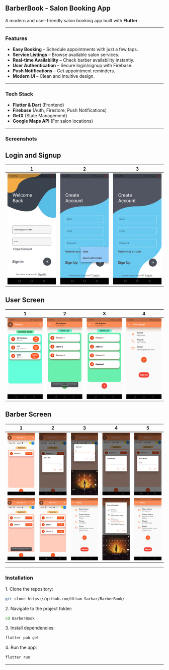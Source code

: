 ## **BarberBook - Salon Booking App**
A modern and user-friendly salon booking app built with **Flutter**.

---

### **Features**
- **Easy Booking** – Schedule appointments with just a few taps.  
- **Service Listings** – Browse available salon services.  
- **Real-time Availability** – Check barber availability instantly.  
- **User Authentication** – Secure login/signup with Firebase.  
- **Push Notifications** – Get appointment reminders.  
- **Modern UI** – Clean and intuitive design.  

---

###  **Tech Stack**
- **Flutter & Dart** (Frontend)  
- **Firebase** (Auth, Firestore, Push Notifications)  
- **GetX** (State Management)  
- **Google Maps API** (For salon locations)  

---

### **Screenshots**  
## Login and Signup
| 1 | 2 | 3 |
|------------|-------------|-------------|
| ![](https://github.com/Uttam-Sarkar/BarberBook/blob/main/assets/screensort/login.jpg) | ![](https://github.com/Uttam-Sarkar/BarberBook/blob/main/assets/screensort/signup2.jpg) | ![](https://github.com/Uttam-Sarkar/BarberBook/blob/main/assets/screensort/signup1.jpg) |


## User Screen

| 1 | 2 | 3 | 4 |
|------------|-------------|-------------|-------------|
| ![](https://github.com/Uttam-Sarkar/BarberBook/blob/main/assets/screensort/p1.jpg) | ![](https://github.com/Uttam-Sarkar/BarberBook/blob/main/assets/screensort/p2.jpg) | ![](https://github.com/Uttam-Sarkar/BarberBook/blob/main/assets/screensort/p3.jpg) | ![](https://github.com/Uttam-Sarkar/BarberBook/blob/main/assets/screensort/p4.jpg) | 


## Barber Screen

| 1 | 2 | 3 | 4 | 5 |
|------------|-------------|-------------|-------------|-------------|
| ![](https://github.com/Uttam-Sarkar/BarberBook/blob/main/assets/screensort/s1.jpg) | ![](https://github.com/Uttam-Sarkar/BarberBook/blob/main/assets/screensort/s2.jpg) | ![](https://github.com/Uttam-Sarkar/BarberBook/blob/main/assets/screensort/s3.jpg) | ![](https://github.com/Uttam-Sarkar/BarberBook/blob/main/assets/screensort/s4.jpg) | ![](https://github.com/Uttam-Sarkar/BarberBook/blob/main/assets/screensort/s5.jpg) |
| ![](https://github.com/Uttam-Sarkar/BarberBook/blob/main/assets/screensort/s6.jpg) | ![](https://github.com/Uttam-Sarkar/BarberBook/blob/main/assets/screensort/s7.jpg) | ![](https://github.com/Uttam-Sarkar/BarberBook/blob/main/assets/screensort/s8.jpg) | ![](https://github.com/Uttam-Sarkar/BarberBook/blob/main/assets/screensort/s10.jpg) | ![](https://github.com/Uttam-Sarkar/BarberBook/blob/main/assets/screensort/s11.jpg) |

---

### **Installation**
1️. Clone the repository:  
```bash
git clone https://github.com/Uttam-Sarkar/BarberBook/
```
2️. Navigate to the project folder:  
```bash
cd BarberBook
```
3️. Install dependencies:  
```bash
flutter pub get
```
4️. Run the app:  
```bash
flutter run
```

---
